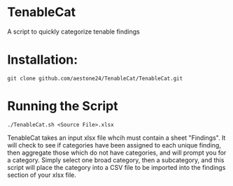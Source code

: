 # TenableCat
A script to quickly categorize tenable findings


# Installation:
```git clone github.com/aestone24/TenableCat/TenableCat.git```

# Running the Script
```./TenableCat.sh <Source File>.xlsx```

TenableCat takes an input xlsx file whcih must contain a sheet "Findings". It will check to see if categories have been assigned to each unique finding, then aggregate those which do not have categories, and will prompt you for a category. Simply select one broad category, then a subcategory, and this script will place the category into a CSV file to be imported into the findings section of your xlsx file.
